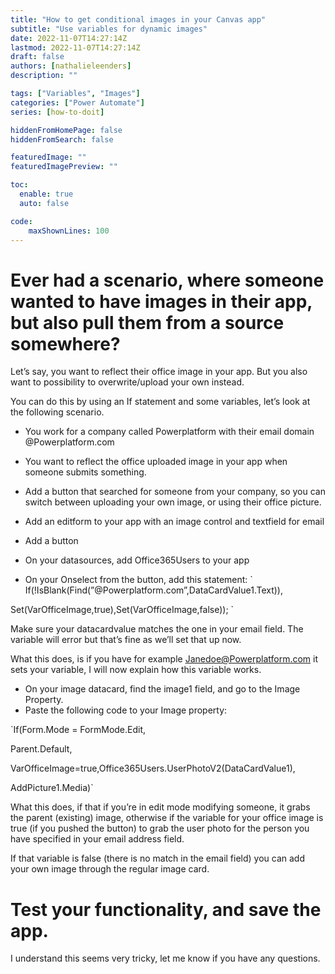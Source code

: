 ```yaml
---
title: "How to get conditional images in your Canvas app"
subtitle: "Use variables for dynamic images"
date: 2022-11-07T14:27:14Z
lastmod: 2022-11-07T14:27:14Z
draft: false
authors: [nathalieleenders]
description: ""

tags: ["Variables", "Images"]
categories: ["Power Automate"]
series: [how-to-doit]

hiddenFromHomePage: false
hiddenFromSearch: false

featuredImage: ""
featuredImagePreview: ""

toc:
  enable: true
  auto: false

code:
    maxShownLines: 100
---
```


# Ever had a scenario, where someone wanted to have images in their app, but also pull them from a source somewhere?

Let’s say, you want to reflect their office image in your app. But you also want to possibility to overwrite/upload your own instead.

You can do this by using an If statement and some variables, let’s look at the following scenario.

- You work for a company called Powerplatform with their email domain @Powerplatform.com
- You want to reflect the office uploaded image in your app when someone submits something.
- Add a button that searched for someone from your company, so you can switch between uploading your own image, or using their office picture.

- Add an editform to your app with an image control and textfield for email
- Add a button
- On your datasources, add Office365Users to your app
- On your Onselect from the button, add this statement:
` If(!IsBlank(Find(”@Powerplatform.com”,DataCardValue1.Text)),

Set(VarOfficeImage,true),Set(VarOfficeImage,false)); `

Make sure your datacardvalue matches the one in your email field. The variable will error but that’s fine as we’ll set that up now.

What this does, is if you have for example Janedoe@Powerplatform.com it sets your variable, I will now explain how this variable works.

- On your image datacard, find the image1 field, and go to the Image Property.
- Paste the following code to your Image property: 

`If(Form.Mode = FormMode.Edit, 

Parent.Default,

VarOfficeImage=true,Office365Users.UserPhotoV2(DataCardValue1), 

AddPicture1.Media)`

What this does, if that if you’re in edit mode modifying someone, it grabs the parent (existing) image, otherwise if the variable for your office image is true (if you pushed the button) to grab the user photo for the person you have specified in your email address field.

If that variable is false (there is no match in the email field) you can add your own image through the regular image card.

# Test your functionality, and save the app.

I understand this seems very tricky, let me know if you have any questions.